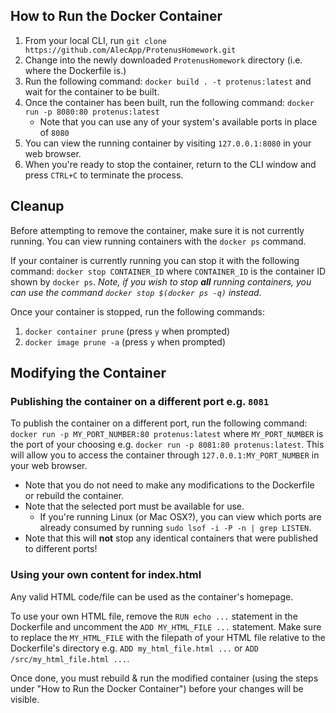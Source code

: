 ## How to Run the Docker Container
1. From your local CLI, run `git clone https://github.com/AlecApp/ProtenusHomework.git`
2. Change into the newly downloaded `ProtenusHomework` directory (i.e. where the Dockerfile is.)
3. Run the following command: `docker build . -t protenus:latest` and wait for the container to be built.
4. Once the container has been built, run the following command: `docker run -p 8080:80 protenus:latest`
    - Note that you can use any of your system's available ports in place of `8080`
5. You can view the running container by visiting `127.0.0.1:8080` in your web browser.
6. When you're ready to stop the container, return to the CLI window and press `CTRL+C` to terminate the process.


## Cleanup
Before attempting to remove the container, make sure it is not currently running. You can view running containers with the `docker ps` command.

If your container is currently running you can stop it with the following command: `docker stop CONTAINER_ID` where `CONTAINER_ID` is the container ID shown by `docker ps`.
*Note, if you wish to stop **all** running containers, you can use the command `docker stop $(docker ps -q)` instead.*

Once your container is stopped, run the following commands:
1. `docker container prune` (press `y` when prompted)
2. `docker image prune -a` (press `y` when prompted)


## Modifying the Container

### Publishing the container on a different port e.g. `8081`
To publish the container on a different port, run the following command: `docker run -p MY_PORT_NUMBER:80 protenus:latest` where `MY_PORT_NUMBER` is the port of your choosing e.g. `docker run -p 8081:80 protenus:latest`. This will allow you to access the container through `127.0.0.1:MY_PORT_NUMBER` in your web browser.

* Note that you do not need to make any modifications to the Dockerfile or rebuild the container.
* Note that the selected port must be available for use.
    - If you're running Linux (or Mac OSX?), you can view which ports are already consumed by running `sudo lsof -i -P -n | grep LISTEN`.
* Note that this will **not** stop any identical containers that were published to different ports!


### Using your own content for index.html
Any valid HTML code/file can be used as the container's homepage.

To use your own HTML file, remove the `RUN echo ...` statement in the Dockerfile and uncomment the `ADD MY_HTML_FILE ...` statement. Make sure to replace the `MY_HTML_FILE` with the filepath of your HTML file relative to the Dockerfile's directory e.g. `ADD my_html_file.html ...` or `ADD /src/my_html_file.html ...`.

Once done, you must rebuild & run the modified container (using the steps under "How to Run the Docker Container") before your changes will be visible.